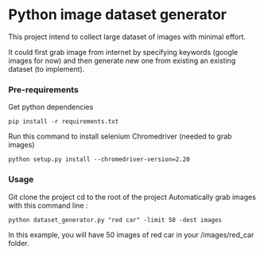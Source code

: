 # Python image dataset generator

This project intend to collect large dataset of images with minimal effort.

It could first grab image from internet by specifying keywords (google images for now) and then generate new one from existing an existing dataset (to implement).

### Pre-requirements

Get python dependencies

`pip install -r requirements.txt`

Run this command to install selenium Chromedriver (needed to grab images)

`python setup.py install --chromedriver-version=2.20`

### Usage

Git clone the project
cd to the root of the project
Automatically grab images with this command line :

`python dataset_generator.py "red car" -limit 50 -dest images`
    
In this example, you will have 50 images of red car in your /images/red_car folder. 
